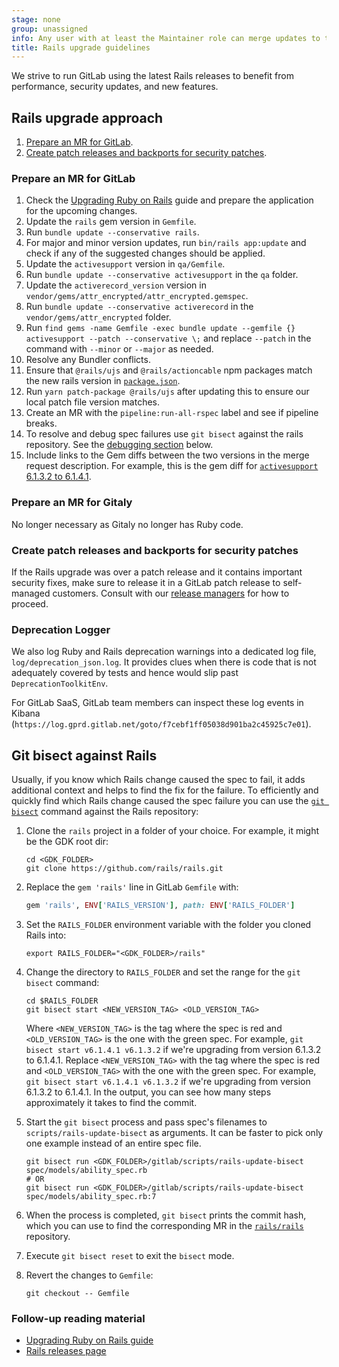 ```yaml
---
stage: none
group: unassigned
info: Any user with at least the Maintainer role can merge updates to this content. For details, see https://docs.gitlab.com/ee/development/development_processes.html#development-guidelines-review.
title: Rails upgrade guidelines
---
```


We strive to run GitLab using the latest Rails releases to benefit from performance, security updates, and new features.

## Rails upgrade approach

1. [Prepare an MR for GitLab](#prepare-an-mr-for-gitlab).
1. [Create patch releases and backports for security patches](#create-patch-releases-and-backports-for-security-patches).

### Prepare an MR for GitLab

1. Check the [Upgrading Ruby on Rails](https://guides.rubyonrails.org/upgrading_ruby_on_rails.html) guide and prepare the application for the upcoming changes.
1. Update the `rails` gem version in `Gemfile`.
1. Run `bundle update --conservative rails`.
1. For major and minor version updates, run `bin/rails app:update` and check if any of the suggested changes should be applied.
1. Update the `activesupport` version in `qa/Gemfile`.
1. Run `bundle update --conservative activesupport` in the `qa` folder.
1. Update the `activerecord_version` version in `vendor/gems/attr_encrypted/attr_encrypted.gemspec`.
1. Run `bundle update --conservative activerecord` in the `vendor/gems/attr_encrypted` folder.
1. Run `find gems -name Gemfile -exec bundle update --gemfile {}  activesupport --patch --conservative \;` and replace `--patch` in the command with `--minor` or `--major` as needed.
1. Resolve any Bundler conflicts.
1. Ensure that `@rails/ujs` and `@rails/actioncable` npm packages match the new rails version in [`package.json`](https://gitlab.com/gitlab-org/gitlab/blob/master/package.json).
1. Run `yarn patch-package @rails/ujs` after updating this to ensure our local patch file version matches.
1. Create an MR with the `pipeline:run-all-rspec` label and see if pipeline breaks.
1. To resolve and debug spec failures use `git bisect` against the rails repository. See the [debugging section](#git-bisect-against-rails) below.
1. Include links to the Gem diffs between the two versions in the merge request description. For example, this is the gem diff for
   [`activesupport` 6.1.3.2 to 6.1.4.1](https://my.diffend.io/gems/activerecord/6.1.3.2/6.1.4.1).

### Prepare an MR for Gitaly

No longer necessary as Gitaly no longer has Ruby code.

### Create patch releases and backports for security patches

If the Rails upgrade was over a patch release and it contains important security fixes,
make sure to release it in a
GitLab patch release to self-managed customers. Consult with our [release managers](https://about.gitlab.com/community/release-managers/)
for how to proceed.

### Deprecation Logger

We also log Ruby and Rails deprecation warnings into a dedicated log file, `log/deprecation_json.log`. It provides
clues when there is code that is not adequately covered by tests and hence would slip past `DeprecationToolkitEnv`.

For GitLab SaaS, GitLab team members can inspect these log events in Kibana (`https://log.gprd.gitlab.net/goto/f7cebf1ff05038d901ba2c45925c7e01`).

## Git bisect against Rails

Usually, if you know which Rails change caused the spec to fail, it adds additional context and
helps to find the fix for the failure.
To efficiently and quickly find which Rails change caused the spec failure you can use the
[`git bisect`](https://git-scm.com/docs/git-bisect) command against the Rails repository:

1. Clone the `rails` project in a folder of your choice. For example, it might be the GDK root dir:

   ```shell
   cd <GDK_FOLDER>
   git clone https://github.com/rails/rails.git
   ```

1. Replace the `gem 'rails'` line in GitLab `Gemfile` with:

   ```ruby
   gem 'rails', ENV['RAILS_VERSION'], path: ENV['RAILS_FOLDER']
   ```

1. Set the `RAILS_FOLDER` environment variable with the folder you cloned Rails into:

   ```shell
   export RAILS_FOLDER="<GDK_FOLDER>/rails"
   ```

1. Change the directory to `RAILS_FOLDER` and set the range for the `git bisect` command:

   ```shell
   cd $RAILS_FOLDER
   git bisect start <NEW_VERSION_TAG> <OLD_VERSION_TAG>
   ```

   Where `<NEW_VERSION_TAG>` is the tag where the spec is red and `<OLD_VERSION_TAG>` is the one with the green spec.
   For example, `git bisect start v6.1.4.1 v6.1.3.2` if we're upgrading from version 6.1.3.2 to 6.1.4.1.
   Replace `<NEW_VERSION_TAG>` with the tag where the spec is red and `<OLD_VERSION_TAG>` with the one with the green spec. For example, `git bisect start v6.1.4.1 v6.1.3.2` if we're upgrading from version 6.1.3.2 to 6.1.4.1.
   In the output, you can see how many steps approximately it takes to find the commit.
1. Start the `git bisect` process and pass spec's filenames to `scripts/rails-update-bisect` as arguments. It can be faster to pick only one example instead of an entire spec file.

   ```shell
   git bisect run <GDK_FOLDER>/gitlab/scripts/rails-update-bisect spec/models/ability_spec.rb
   # OR
   git bisect run <GDK_FOLDER>/gitlab/scripts/rails-update-bisect spec/models/ability_spec.rb:7
   ```

1. When the process is completed, `git bisect` prints the commit hash, which you can use to find the corresponding MR in the [`rails/rails`](https://github.com/rails/rails) repository.
1. Execute `git bisect reset` to exit the `bisect` mode.
1. Revert the changes to `Gemfile`:

   ```shell
   git checkout -- Gemfile
   ```

### Follow-up reading material

- [Upgrading Ruby on Rails guide](https://guides.rubyonrails.org/upgrading_ruby_on_rails.html)
- [Rails releases page](https://github.com/rails/rails/releases)
